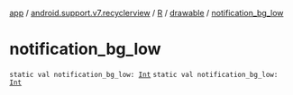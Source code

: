[app](../../../index.md) / [android.support.v7.recyclerview](../../index.md) / [R](../index.md) / [drawable](index.md) / [notification_bg_low](.)

# notification_bg_low

`static val notification_bg_low: `[`Int`](https://kotlinlang.org/api/latest/jvm/stdlib/kotlin/-int/index.html)
`static val notification_bg_low: `[`Int`](https://kotlinlang.org/api/latest/jvm/stdlib/kotlin/-int/index.html)